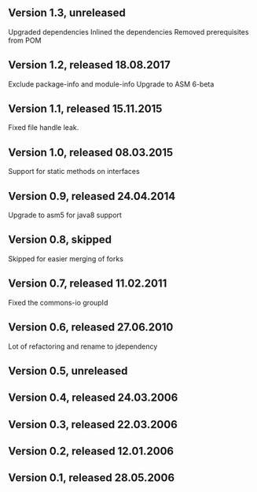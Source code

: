## Version 1.3, unreleased

Upgraded dependencies
Inlined the dependencies
Removed prerequisites from POM

## Version 1.2, released 18.08.2017

Exclude package-info and module-info
Upgrade to ASM 6-beta

## Version 1.1, released 15.11.2015

Fixed file handle leak.

## Version 1.0, released 08.03.2015

Support for static methods on interfaces

## Version 0.9, released 24.04.2014

Upgrade to asm5 for java8 support

## Version 0.8, skipped

Skipped for easier merging of forks

## Version 0.7, released 11.02.2011

Fixed the commons-io groupId

## Version 0.6, released 27.06.2010

Lot of refactoring and rename to jdependency

## Version 0.5, unreleased

## Version 0.4, released 24.03.2006

## Version 0.3, released 22.03.2006

## Version 0.2, released 12.01.2006

## Version 0.1, released 28.05.2006


